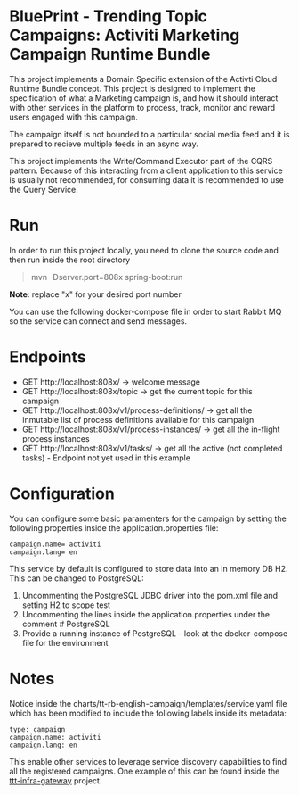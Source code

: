 # BluePrint - Trending Topic Campaigns: Activiti Marketing Campaign Runtime Bundle
This project implements a Domain Specific extension of the Activti Cloud Runtime Bundle concept.
This project is designed to implement the specification of what a Marketing campaign is, and how it should interact
with other services in the platform to process, track, monitor and reward users engaged with this campaign. 

The campaign itself is not bounded to a particular social media feed and it is prepared to recieve multiple feeds
in an async way.  

This project implements the Write/Command Executor part of the CQRS pattern. Because of this interacting from a client application
to this service is usually not recommended, for consuming data it is recommended to use the Query Service.


# Run

In order to run this project locally, you need to clone the source code and then run inside the root directory

> mvn -Dserver.port=808x spring-boot:run

**Note**: replace "x" for your desired port number

You can use the following docker-compose file in order to start Rabbit MQ so the service can connect and send messages.



# Endpoints
- GET http://localhost:808x/ -> welcome message
- GET http://localhost:808x/topic -> get the current topic for this campaign
- GET http://localhost:808x/v1/process-definitions/ -> get all the inmutable list of process definitions available for this campaign
- GET http://localhost:808x/v1/process-instances/ -> get all the in-flight process instances 
- GET http://localhost:808x/v1/tasks/ -> get all the active (not completed tasks) - Endpoint not yet used in this example


# Configuration

You can configure some basic paramenters for the campaign by setting the following properties inside the application.properties file:

```
campaign.name= activiti 
campaign.lang= en
```

This service by default is configured to store data into an in memory DB H2. This can be changed to PostgreSQL:
1) Uncommenting the PostgreSQL JDBC driver into the pom.xml file and setting H2 to scope test
2) Uncommenting the lines inside the application.properties under the comment # PostgreSQL   
3) Provide a running instance of PostgreSQL - look at the docker-compose file for the environment

# Notes

Notice inside the charts/tt-rb-english-campaign/templates/service.yaml file which has been modified to include the following labels inside its metadata:

```
type: campaign
campaign.name: activiti
campaign.lang: en
```

This enable other services to leverage service discovery capabilities to find all the registered campaigns. One example of this can be found inside the 
[ttt-infra-gateway](http://github.com/activiti/ttc-infra-gateway) project. 